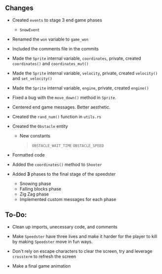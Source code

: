 ## Changes

* Created `events` to stage 3 end game phases
    - `SnowEvent`

* Renamed the `won` variable to `game_won`

* Included the comments file in the commits

* Made the `Sprite` internal variable, `coordinates`, private, created `coordinates()` and `coordinates_mut()`

* Made the `Sprite` internal variable, `velocity`, private, created `velocity()` and `set_velocity()`

* Made the `Sprite` internal variable, `engine`, private, created `engine()`

* Fixed a bug with the `move_down()` method in `Sprite`.

* Centered end game messages. Better aesthetic.

* Created the `rand_num()` function in `utils.rs`

* Created the `Obstacle` entity
    - New constants
        > `OBSTACLE_WAIT_TIME`
        > `OBSTACLE_SPEED`

* Formatted code

* Added the `coordinates()` method to `Shooter`

* Added **3** phases to the final stage of the speedster
    - Snowing phase
    - Falling blocks phase
    - Zig Zag phase
    + Implemented custom messages for each phase

## To-Do:

* Clean up imports, unecessary code, and comments

* Make `Speedster` have three lives and make it harder for the player to kill by making `Speedster` move in fun ways.

* Don't rely on escape characters to clear the screen, try and leverage `crossterm` to refresh the screen

* Make a final game animation
